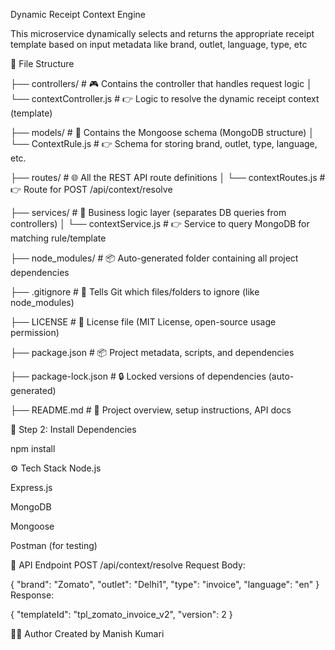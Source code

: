  Dynamic Receipt Context Engine

This microservice dynamically selects and returns the appropriate receipt template based on input metadata like brand, outlet, language, type, etc

📁 File Structure 

├── controllers/                    # 🎮 Contains the controller that handles request logic
│   └── contextController.js        # 👉 Logic to resolve the dynamic receipt context (template)

├── models/                         # 🧠 Contains the Mongoose schema (MongoDB structure)
│   └── ContextRule.js              # 👉 Schema for storing brand, outlet, type, language, etc.

├── routes/                         # 🌐 All the REST API route definitions
│   └── contextRoutes.js            # 👉 Route for POST /api/context/resolve

├── services/                       # 💼 Business logic layer (separates DB queries from controllers)
│   └── contextService.js           # 👉 Service to query MongoDB for matching rule/template

├── node_modules/                   # 📦 Auto-generated folder containing all project dependencies

├── .gitignore                      # 🚫 Tells Git which files/folders to ignore (like node_modules)

├── LICENSE                         # 📜 License file (MIT License, open-source usage permission)

├── package.json                    # 📦 Project metadata, scripts, and dependencies

├── package-lock.json              # 🔒 Locked versions of dependencies (auto-generated)

├── README.md                       # 📘 Project overview, setup instructions, API docs

📁 Step 2: Install Dependencies

npm install


⚙️ Tech Stack
Node.js

Express.js

MongoDB

Mongoose

Postman (for testing)


📡 API Endpoint
POST /api/context/resolve
Request Body:

{
  "brand": "Zomato",
  "outlet": "Delhi1",
  "type": "invoice",
  "language": "en"
}
Response:


{
  "templateId": "tpl_zomato_invoice_v2",
  "version": 2
}

👩‍💻 Author
Created by Manish Kumari 